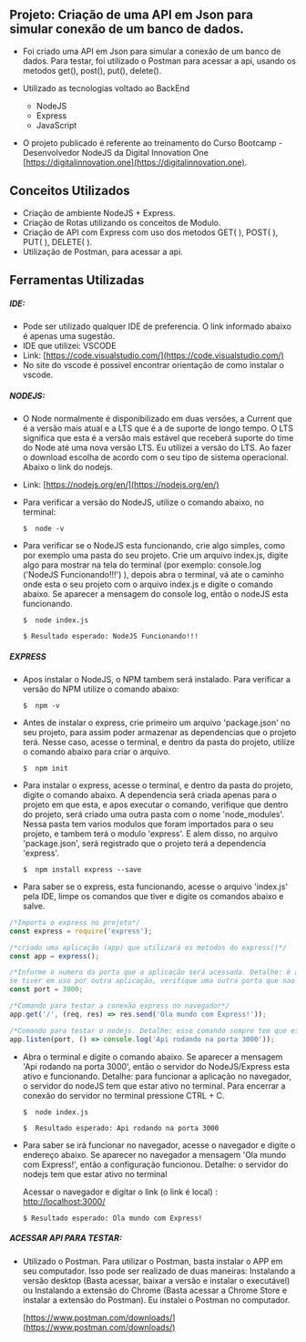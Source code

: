 ## Projeto: Criação de uma API em Json para simular conexão de um banco de dados.

- Foi criado uma API em Json para simular a conexão de um banco de dados. Para testar, foi utilizado o Postman para acessar a api, usando os metodos get(), post(), put(), delete(). 

- Utilizado as tecnologias voltado ao BackEnd
    * NodeJS 
    * Express
    * JavaScript 
 
- O projeto publicado é referente ao treinamento do Curso Bootcamp - Desenvolvedor NodeJS da Digital Innovation One [https://digitalinnovation.one](https://digitalinnovation.one).

## Conceitos Utilizados

- Criação de ambiente NodeJS + Express. 
- Criação de Rotas utilizando os conceitos de Modulo. 
- Criação de API com Express com uso dos metodos GET( ), POST( ), PUT( ), DELETE( ). 
- Utilização de Postman, para acessar a api.


## Ferramentas Utilizadas 

##### IDE: 

- Pode ser utilizado qualquer IDE de preferencia. O link informado abaixo é apenas uma sugestão.
- IDE que utilizei:  VSCODE
- Link: [https://code.visualstudio.com/](https://code.visualstudio.com/)
- No site do vscode é possivel encontrar orientação de como instalar o vscode.


##### NODEJS: 

- O Node normalmente é disponibilizado em duas versões, a Current que é a versão mais atual e a LTS que é a de suporte de longo tempo. O LTS significa que esta é a versão mais estável que receberá suporte do time do Node até uma nova versão LTS. Eu utilizei a versão do LTS. Ao fazer o download escolha de acordo com o seu tipo de sistema operacional. Abaixo o link do nodejs.

- Link: [https://nodejs.org/en/](https://nodejs.org/en/)

- Para verificar a versão do NodeJS, utilize o comando abaixo, no terminal:

  `$  node -v`

- Para verificar se o NodeJS esta funcionando, crie algo simples, como por exemplo uma pasta do seu projeto. Crie um arquivo index.js, digite algo para mostrar na tela do terminal (por exemplo: console.log ('NodeJS Funcionando!!!') ), depois abra o terminal, vá ate o caminho onde esta o seu projeto com o arquivo index.js e digite o comando abaixo. Se aparecer a mensagem do console log, então o nodeJS esta funcionando.

  `$  node index.js`

  `$ Resultado esperado: NodeJS Funcionando!!!`



##### EXPRESS

- Apos instalar o NodeJS, o NPM tambem será instalado. Para verificar a versão do NPM utilize o comando abaixo:

  `$  npm -v`

- Antes de instalar o express, crie primeiro um arquivo 'package.json' no seu projeto, para assim poder armazenar as dependencias que o projeto terá. Nesse caso, acesse o terminal, e dentro da pasta do projeto, utilize o comando abaixo para criar o arquivo. 

  `$  npm init`

- Para instalar o express, acesse o terminal, e dentro da pasta do projeto, digite o comando abaixo. A dependencia será criada apenas para o projeto em que esta, e apos executar o comando, verifique que dentro do projeto, será criado uma outra pasta com o nome 'node_modules'. Nessa pasta tem varios modulos que foram importados para o seu projeto, e tambem terá o modulo 'express'. E alem disso, no arquivo 'package.json', será registrado que o projeto terá a dependencia 'express'.

  `$  npm install express --save`

- Para saber se o express, esta funcionando, acesse o arquivo 'index.js' pela IDE, limpe os comandos que tiver e digite os comandos abaixo e salve. 

```javascript
/*Importa o express no projeto*/
const express = require('express');

/*criado uma aplicação (app) que utilizará os metodos do express()*/
const app = express();

/*Informe o numero da porta que a aplicação será acessada. Detalhe: è apenas uma sugestão, 
se tiver em uso por outra aplicação, verifique uma outra porta que nao esta em uso*/
const port = 3000; 

/*Comando para testar a conexão express no navegador*/
app.get('/', (req, res) => res.send('Ola mundo com Express!'));

/*Comando para testar o nodejs. Detalhe: esse comando sempre tem que esta no final do arquivo js*/
app.listen(port, () => console.log('Api rodando na porta 3000'));
```

- Abra o terminal e digite o comando abaixo. Se aparecer a mensagem 'Api rodando na porta 3000',
então o servidor do NodeJS/Express esta ativo e funcionando.
Detalhe: para funcionar a aplicação no navegador, o servidor do nodeJS tem que estar ativo no terminal.
Para encerrar a conexão do servidor no terminal pressione CTRL + C.

  `$  node index.js`

  `$  Resultado esperado: Api rodando na porta 3000`

- Para saber se irá funcionar no navegador, acesse o navegador e digite o endereço abaixo. Se aparecer no navegador a mensagem 'Ola mundo com Express!', então a configuração funcionou. Detalhe: o servidor do nodejs tem que estar ativo no terminal

  Acessar o navegador e digitar o link (o link é local) :  [http://localhost:3000/](http://localhost:3000/)

  `$ Resultado esperado: Ola mundo com Express!`


##### ACESSAR API PARA TESTAR: 

- Utilizado o Postman. Para utilizar o Postman, basta instalar o APP em seu computador. Isso pode ser realizado de duas maneiras: Instalando a versão desktop (Basta acessar, baixar a versão e instalar o executável) ou Instalando a extensão do Chrome (Basta acessar a Chrome Store e instalar a extensão do Postman). Eu instalei o Postman no computador.

  [https://www.postman.com/downloads/](https://www.postman.com/downloads/)


